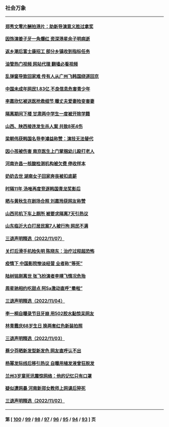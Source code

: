 ### 社会万象
---
#### [郑秀文零片酬拍港片：助新导演意义胜过拿奖](../../pages/ncid282/n13863717.md?11110845) 
#### [因饰演姜子牙一角爆红 资深港星余子明病逝](../../pages/ncid282/n13863661.md?11110845) 
#### [返乡潮后富士康招工 部分乡镇收到指标任务](../../pages/ncid282/n13863270.md?11110845) 
#### [油管热门视频 网站代理 翻墙必看视频](http://150.230.27.170:81/youtube.html?11110845)
#### [乱弹窗导致回家难 传有人从广州飞韩国绕道回京](../../pages/ncid282/n13863269.md?11110845) 
#### [中国未成年网民1.83亿 不良信息危害青少年](../../pages/ncid282/n13863329.md?11110845) 
#### [李嘉欣忆被送医抢救细节 曝丈夫爱妻险变害妻](../../pages/ncid282/n13862973.md?11110845) 
#### [隔离期间下楼 甘肃两中学生一度被开除学籍](../../pages/ncid282/n13863161.md?11110845) 
#### [山西、陕西接连发生杀人案 共致8死4伤](../../pages/ncid282/n13863034.md?11110845) 
#### [梁朝伟获韩国名导李濬益称赞：演技无法替代](../../pages/ncid282/n13862853.md?11110845) 
#### [因小孩被伤害 南京医生上门掌掴幼儿殴打老人](../../pages/ncid282/n13862582.md?11110845) 
#### [河南许昌一核酸检测机构被欠费 停收样本](../../pages/ncid282/n13862337.md?11110845) 
#### [奶奶去世 湖南女子回家奔丧被扣底薪](../../pages/ncid282/n13862256.md?11110845) 
#### [时隔11年 汤唯再度竞逐韩国青龙奖影后](../../pages/ncid282/n13862126.md?11110845) 
#### [晒与黄秋生在剧场合照 刘嘉玲获网友称赞](../../pages/ncid282/n13862092.md?11110845) 
#### [山西司机下车上厕所 被要求隔离7天引热议](../../pages/ncid282/n13861782.md?11110845) 
#### [山东临沂大白打居民案7人被行拘 网民不满](../../pages/ncid282/n13861521.md?11110845) 
#### [三退声明精选（2022/11/07）](../../pages/ncid282/n13861539.md?11110845) 
#### [关灯后滑手机险失明 陈晓东：治疗过程超恐怖](../../pages/ncid282/n13861332.md?11110845) 
#### [疫情下 中国影院惨淡经营 业者称“等死”](../../pages/ncid282/n13861048.md?11110845) 
#### [陆树铭刚离世 张飞扮演者李靖飞情况危殆](../../pages/ncid282/n13860682.md?11110845) 
#### [周星驰相约吃甜点 阿Sa激动直呼“晕啦”](../../pages/ncid282/n13860622.md?11110845) 
#### [三退声明精选（2022/11/04）](../../pages/ncid282/n13860006.md?11110845) 
#### [李一桐自曝录节目牙崩 用502胶水黏惊呆网友](../../pages/ncid282/n13859793.md?11110845) 
#### [林青霞庆68岁生日 换两套红色新装拍照](../../pages/ncid282/n13859726.md?11110845) 
#### [三退声明精选（2022/11/03）](../../pages/ncid282/n13859239.md?11110845) 
#### [蔡少芬晒新发型新发色 网友直呼认不出](../../pages/ncid282/n13859086.md?11110845) 
#### [杨幂发际线后移引热议 自曝用植发液曾狂脱发](../../pages/ncid282/n13859024.md?11110845) 
#### [兰州3岁童死讯震惊网络：他的记忆只有口罩](../../pages/ncid282/n13858905.md?11110845) 
#### [疑似遭网暴 河南新郑女教师上网课后猝死](../../pages/ncid282/n13858283.md?11110845) 
#### [三退声明精选（2022/11/02）](../../pages/ncid282/n13858389.md?11110845) 

---
#### 第 [ [100](./100.md?11110845) / [99](./99.md?11110845) / [98](./98.md?11110845) / [97](./97.md?11110845) / [96](./96.md?11110845) / [95](./95.md?11110845) / [94](./94.md?11110845) / [93](./93.md?11110845) ] 页
